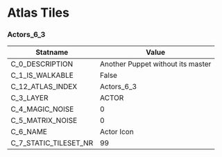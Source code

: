 

# Atlas Tiles





### Actors_6_3
| Statname | Value | 
|  --  |  --  | 
| C_0_DESCRIPTION | Another Puppet without its master | 
| C_1_IS_WALKABLE | False | 
| C_12_ATLAS_INDEX | Actors_6_3 | 
| C_3_LAYER | ACTOR | 
| C_4_MAGIC_NOISE | 0 | 
| C_5_MATRIX_NOISE | 0 | 
| C_6_NAME | Actor Icon | 
| C_7_STATIC_TILESET_NR | 99 | 

